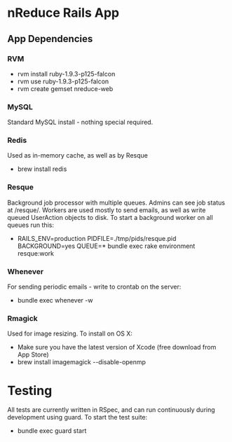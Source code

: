 # nReduce Rails App

## App Dependencies

### RVM
* rvm install ruby-1.9.3-p125-falcon
* rvm use ruby-1.9.3-p125-falcon
* rvm create gemset nreduce-web

### MySQL
Standard MySQL install - nothing special required.

### Redis
Used as in-memory cache, as well as by Resque
* brew install redis

### Resque
Background job processor with multiple queues. Admins can see job status at /resque/. Workers are used mostly to send emails, as well as write queued UserAction objects to disk. To start a background worker on all queues run this:
* RAILS_ENV=production PIDFILE=./tmp/pids/resque.pid BACKGROUND=yes QUEUE=* bundle exec rake environment resque:work

### Whenever
For sending periodic emails - write to crontab on the server:
* bundle exec whenever -w

### Rmagick
Used for image resizing. To install on OS X:
* Make sure you have the latest version of Xcode (free download from App Store)
* brew install imagemagick --disable-openmp


# Testing
All tests are currently written in RSpec, and can run continuously during development using guard. To start the test suite:
* bundle exec guard start
